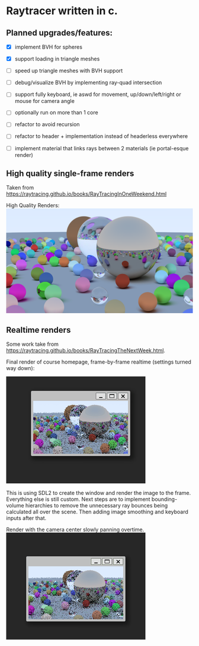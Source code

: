 # Raytracer written in c. 

## Planned upgrades/features:

* [x] implement BVH for spheres
* [x] support loading in triangle meshes
* [ ] speed up triangle meshes with BVH support
* [ ] debug/visualize BVH by implementing ray-quad intersection
* [ ] support fully keyboard, ie aswd for movement, up/down/left/right or mouse for camera angle
* [ ] optionally run on more than 1 core
* [ ] refactor to avoid recursion
* [ ] refactor to header + implementation instead of headerless everywhere
* [ ] implement material that links rays between 2 materials (ie portal-esque render)


## High quality single-frame renders

Taken from https://raytracing.github.io/books/RayTracingInOneWeekend.html

High Quality Renders: ![final](examples/final_render.png)


## Realtime renders

Some work take from https://raytracing.github.io/books/RayTracingTheNextWeek.html. 

Final render of course homepage, frame-by-frame realtime (settings turned way down): 

![realtime-ish](examples/render.gif)


This is using SDL2 to create the window and render the image to the frame. Everything else is still custom. Next steps are to implement bounding-volume hierarchies to remove the unnecessary ray bounces being calculated all over the scene. Then adding image smoothing and keyboard inputs after that.

Render with the camera center slowly panning overtime.
![realtime-ish](examples/render_motion.gif)
